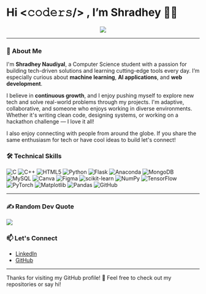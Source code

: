 # Hi <𝚌𝚘𝚍𝚎𝚛𝚜/> , I’m Shradhey 👨‍💻

<p align="center">
  <a href="https://www.linkedin.com/in/shradhey-naudiyal-438b33230/" target="_blank">
    <img src="https://img.shields.io/badge/LinkedIn-blue?style=for-the-badge&logo=linkedin" />
  </a>
</p>

---

### 👋 About Me

I'm **Shradhey Naudiyal**, a Computer Science student with a passion for building tech-driven solutions and learning cutting-edge tools every day. I’m especially curious about **machine learning**, **AI applications**, and **web development**.

I believe in **continuous growth**, and I enjoy pushing myself to explore new tech and solve real-world problems through my projects. I'm adaptive, collaborative, and someone who enjoys working in diverse environments. Whether it's writing clean code, designing systems, or working on a hackathon challenge — I love it all!

I also enjoy connecting with people from around the globe. If you share the same enthusiasm for tech or have cool ideas to build let's connect!


### 🛠 Technical Skills
![C](https://img.shields.io/badge/c-%2300599C.svg?style=for-the-badge&logo=c&logoColor=white) ![C++](https://img.shields.io/badge/c++-%2300599C.svg?style=for-the-badge&logo=c%2B%2B&logoColor=white) ![HTML5](https://img.shields.io/badge/html5-%23E34F26.svg?style=for-the-badge&logo=html5&logoColor=white) ![Python](https://img.shields.io/badge/python-3670A0?style=for-the-badge&logo=python&logoColor=ffdd54) ![Flask](https://img.shields.io/badge/flask-%23000.svg?style=for-the-badge&logo=flask&logoColor=white) ![Anaconda](https://img.shields.io/badge/Anaconda-%2344A833.svg?style=for-the-badge&logo=anaconda&logoColor=white) ![MongoDB](https://img.shields.io/badge/MongoDB-%234ea94b.svg?style=for-the-badge&logo=mongodb&logoColor=white) ![MySQL](https://img.shields.io/badge/mysql-4479A1.svg?style=for-the-badge&logo=mysql&logoColor=white) ![Canva](https://img.shields.io/badge/Canva-%2300C4CC.svg?style=for-the-badge&logo=Canva&logoColor=white) ![Figma](https://img.shields.io/badge/figma-%23F24E1E.svg?style=for-the-badge&logo=figma&logoColor=white) ![scikit-learn](https://img.shields.io/badge/scikit--learn-%23F7931E.svg?style=for-the-badge&logo=scikit-learn&logoColor=white) ![NumPy](https://img.shields.io/badge/numpy-%23013243.svg?style=for-the-badge&logo=numpy&logoColor=white) ![TensorFlow](https://img.shields.io/badge/TensorFlow-%23FF6F00.svg?style=for-the-badge&logo=TensorFlow&logoColor=white) ![PyTorch](https://img.shields.io/badge/PyTorch-%23EE4C2C.svg?style=for-the-badge&logo=PyTorch&logoColor=white) ![Matplotlib](https://img.shields.io/badge/Matplotlib-%23ffffff.svg?style=for-the-badge&logo=Matplotlib&logoColor=black) ![Pandas](https://img.shields.io/badge/pandas-%23150458.svg?style=for-the-badge&logo=pandas&logoColor=white) ![GitHub](https://img.shields.io/badge/github-%23121011.svg?style=for-the-badge&logo=github&logoColor=white) 

---
### ✍️ Random Dev Quote
![](https://quotes-github-readme.vercel.app/api?type=horizontal&theme=radical)


### 📫 Let's Connect

- [LinkedIn](https://www.linkedin.com/in/shradhey-naudiyal-438b33230)
- [GitHub](https://github.com/shradheyn)

---

Thanks for visiting my GitHub profile! 🚀 Feel free to check out my repositories or say hi!
